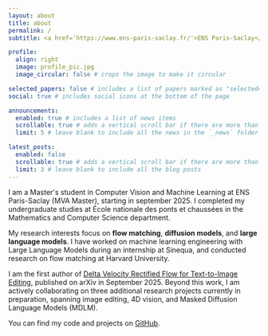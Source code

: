 ```yaml
---
layout: about
title: about
permalink: /
subtitle: <a href='https://www.ens-paris-saclay.fr/'>ENS Paris-Saclay</a>. <a href='https://www.enpc.fr/'>École nationale des ponts et chaussées, Institut Polytechnique de Paris </a>. Machine Learning.

profile:
  align: right
  image: profile_pic.jpg
  image_circular: false # crops the image to make it circular

selected_papers: false # includes a list of papers marked as "selected={true}"
social: true # includes social icons at the bottom of the page

announcements:
  enabled: true # includes a list of news items
  scrollable: true # adds a vertical scroll bar if there are more than 3 news items
  limit: 5 # leave blank to include all the news in the `_news` folder

latest_posts:
  enabled: false
  scrollable: true # adds a vertical scroll bar if there are more than 3 new posts items
  limit: 3 # leave blank to include all the blog posts
---
```


I am a Master's student in Computer Vision and Machine Learning at ENS Paris-Saclay (MVA Master), starting in september 2025. I completed my undergraduate studies at École nationale des ponts et chaussées in the Mathematics and Computer Science department.

My research interests focus on **flow matching**, **diffusion models**, and **large language models**. I have worked on machine learning engineering with Large Language Models during an internship at Sinequa, and conducted research on flow matching at Harvard University.

I am the first author of [Delta Velocity Rectified Flow for Text-to-Image Editing](https://arxiv.org/abs/2509.05342), published on arXiv in September 2025. Beyond this work, I am actively collaborating on three additional research projects currently in preparation, spanning image editing, 4D vision, and Masked Diffusion Language Models (MDLM).

You can find my code and projects on [GitHub](https://github.com/gaspardbd).

